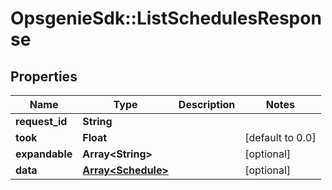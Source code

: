 # OpsgenieSdk::ListSchedulesResponse

## Properties
Name | Type | Description | Notes
------------ | ------------- | ------------- | -------------
**request_id** | **String** |  | 
**took** | **Float** |  | [default to 0.0]
**expandable** | **Array&lt;String&gt;** |  | [optional] 
**data** | [**Array&lt;Schedule&gt;**](Schedule.md) |  | [optional] 


